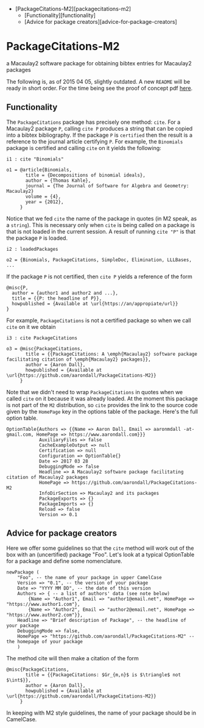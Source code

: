<!-- MarkdownTOC -->

- [PackageCitations-M2][packagecitations-m2]
	- [Functionality][functionality]
	- [Advice for package creators][advice-for-package-creators]

<!-- /MarkdownTOC -->

<a name="packagecitations-m2"></a>
# PackageCitations-M2
a Macaulay2 software package for obtaining bibtex entries for Macaulay2 packages

The following is, as of 2015 04 05, slightly outdated. A new `README` will be ready in short order. For the time being see the proof of concept pdf [here](https://github.com/aarondall/PackageCitations-M2/blob/master/proofOfConcept/testCite.pdf).

<a name="functionality"></a>
## Functionality ##
The `PackageCitations` package has precisely one method: `cite`. For a Macaulay2 package `P`, calling `cite P` produces a string that can be copied into a bibtex bibliography. If the package `P` is `certified` then the result is a reference to the journal article certifying `P`. For example, the `Binomials` package is certified and calling `cite` on it yields the following:

	i1 : cite "Binomials"

	o1 = @article{Binomials,
	       title = {Decompositions of binomial ideals},
	       author = {Thomas Kahle},
	       journal = {The Journal of Software for Algebra and Geometry: Macaulay2}
	       volume = {4},
	       year = {2012},
	     }

Notice that we fed `cite` the name of the package in quotes (in M2 speak, as a `string`). This is necessary only when `cite` is being called on a package is that is not loaded in the current session. A result of running `cite "P"` is that the package `P` is loaded.

	i2 : loadedPackages

	o2 = {Binomials, PackageCitations, SimpleDoc, Elimination, LLLBases, ...

If the package `P` is not certified, then `cite P` yields a reference of the form

	@misc{P,
	  author = {author1 and author2 and ...},
	  title = {{P: the headline of P}},
	  howpublished = {Available at \url{https://an/appropiate/url}}
	}

For example, `PackageCitations` is not a certified package so when we call `cite` on it we obtain

	i3 : cite PackageCitations

	o3 = @misc{PackageCitations,
	       title = {{PackageCitations: A \emph{Macaulay2} software package facilitating citation of \emph{Macaulay2} packages}},
	       author = {Aaron Dall},
	       howpublished = {Available at \url{https://github.com/aarondall/PackageCitations-M2}}
	     }

Note that we didn't need to wrap `PackageCitations` in quotes when we called `cite` on it because it was already loaded. At the moment this package is not part of the `M2` distribution, so `cite` provides the link to the source code given by the `HomePage` key in the options table of the package. Here's the full option table.

	OptionTable{Authors => {{Name => Aaron Dall, Email => aaronmdall -at- gmail.com, HomePage => https://www.aarondall.com}}}
	            AuxiliaryFiles => false
	            CacheExampleOutput => null
	            Certification => null
	            Configuration => OptionTable{}
	            Date => 2017 03 28
	            DebuggingMode => false
	            Headline => A Macaulay2 software package facilitating citation of Macaulay2 packages
	            HomePage => https://github.com/aarondall/PackageCitations-M2
	            InfoDirSection => Macaulay2 and its packages
	            PackageExports => {}
	            PackageImports => {}
	            Reload => false
	            Version => 0.1


<a name="advice-for-package-creators"></a>
## Advice for package creators ##

Here we offer some guidelines so that the `cite` method will work out of the box with an (uncertified) package "Foo". Let's look at a typical OptionTable for a package and define some nomenclature.

    newPackage (
        "Foo", -- the name of your package in upper CamelCase
        Version => "0.1", -- the version of your package
        Date => "YYYY MM DD", -- the date of this version
        Authors => { -- a list of authors' data (see note below)
            {Name => "Author1", Email => "author1@email.net", HomePage => "https://www.author1.com"},
            {Name => "Author2", Email => "author2@email.net", HomePage => "https://www.author2.com"}},
        Headline => "Brief description of Package", -- the headline of your package
        DebuggingMode => false,
        HomePage => "https://github.com/aarondall/PackageCitations-M2" -- the homepage of your package
        )

The method cite will then make a citation of the form

    @misc{PackageCitations,
           title = {{PackageCitations: $Gr_{m,n}$ is $\triangle$ not $\int$}},
           author = {Aaron Dall},
           howpublished = {Available at \url{https://github.com/aarondall/PackageCitations-M2}}
         }

In keeping with M2 style guidelines, the name of your package should be in CamelCase.

